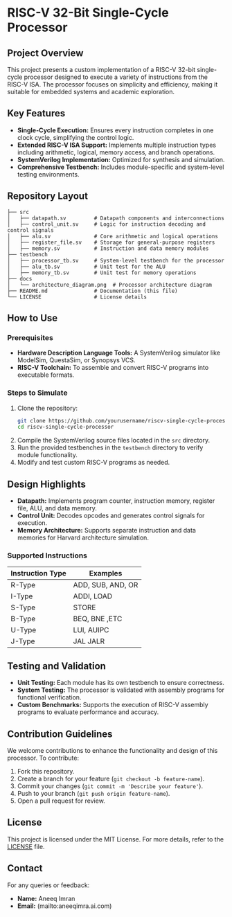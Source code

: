 # RISC-V 32-Bit Single-Cycle Processor

## Project Overview
This project presents a custom implementation of a RISC-V 32-bit single-cycle processor designed to execute a variety of instructions from the RISC-V ISA. The processor focuses on simplicity and efficiency, making it suitable for embedded systems and academic exploration.

## Key Features
- **Single-Cycle Execution:** Ensures every instruction completes in one clock cycle, simplifying the control logic.
- **Extended RISC-V ISA Support:** Implements multiple instruction types including arithmetic, logical, memory access, and branch operations.
- **SystemVerilog Implementation:** Optimized for synthesis and simulation.
- **Comprehensive Testbench:** Includes module-specific and system-level testing environments.

## Repository Layout
```
├── src
│   ├── datapath.sv         # Datapath components and interconnections
│   ├── control_unit.sv     # Logic for instruction decoding and control signals
│   ├── alu.sv              # Core arithmetic and logical operations
│   ├── register_file.sv    # Storage for general-purpose registers
│   ├── memory.sv           # Instruction and data memory modules
├── testbench
│   ├── processor_tb.sv     # System-level testbench for the processor
│   ├── alu_tb.sv           # Unit test for the ALU
│   ├── memory_tb.sv        # Unit test for memory operations
├── docs
│   └── architecture_diagram.png  # Processor architecture diagram
├── README.md               # Documentation (this file)
└── LICENSE                 # License details
```

## How to Use

### Prerequisites
- **Hardware Description Language Tools:** A SystemVerilog simulator like ModelSim, QuestaSim, or Synopsys VCS.
- **RISC-V Toolchain:** To assemble and convert RISC-V programs into executable formats.

### Steps to Simulate
1. Clone the repository:
   ```bash
   git clone https://github.com/yourusername/riscv-single-cycle-processor.git
   cd riscv-single-cycle-processor
   ```
2. Compile the SystemVerilog source files located in the `src` directory.
3. Run the provided testbenches in the `testbench` directory to verify module functionality.
4. Modify and test custom RISC-V programs as needed.

## Design Highlights
- **Datapath:** Implements program counter, instruction memory, register file, ALU, and data memory.
- **Control Unit:** Decodes opcodes and generates control signals for execution.
- **Memory Architecture:** Supports separate instruction and data memories for Harvard architecture simulation.

### Supported Instructions
| Instruction Type | Examples              |
|------------------|-----------------------|
| R-Type           | ADD, SUB, AND, OR     |
| I-Type           | ADDI, LOAD            |
| S-Type           | STORE                 |
| B-Type           | BEQ, BNE ,ETC              |
| U-Type           | LUI, AUIPC            |
| J-Type           | JAL JALR                  |

## Testing and Validation
- **Unit Testing:** Each module has its own testbench to ensure correctness.
- **System Testing:** The processor is validated with assembly programs for functional verification.
- **Custom Benchmarks:** Supports the execution of RISC-V assembly programs to evaluate performance and accuracy.

## Contribution Guidelines
We welcome contributions to enhance the functionality and design of this processor. To contribute:
1. Fork this repository.
2. Create a branch for your feature (`git checkout -b feature-name`).
3. Commit your changes (`git commit -m 'Describe your feature'`).
4. Push to your branch (`git push origin feature-name`).
5. Open a pull request for review.

## License
This project is licensed under the MIT License. For more details, refer to the [LICENSE](LICENSE) file.

## Contact
For any queries or feedback:
- **Name:** Aneeq Imran
- **Email:** (mailto:aneeqimra.ai.com)

